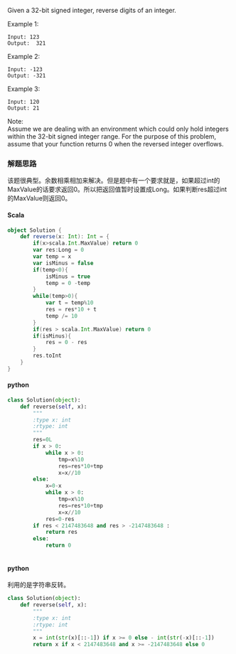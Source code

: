 Given a 32-bit signed integer, reverse digits of an integer.

Example 1:
```
Input: 123
Output:  321
```
Example 2:
```
Input: -123
Output: -321
```
Example 3:
```
Input: 120
Output: 21
```
Note:  
Assume we are dealing with an environment which could only hold integers within the 32-bit signed integer range. For the purpose of this problem, assume that your function returns 0 when the reversed integer overflows.


### 解题思路
该题很典型。余数相乘相加来解决。但是题中有一个要求就是，如果超过int的MaxValue的话要求返回0。所以把返回值暂时设置成Long。如果判断res超过int的MaxValue则返回0。
#### Scala
```scala
object Solution {
    def reverse(x: Int): Int = {
        if(x>scala.Int.MaxValue) return 0
        var res:Long = 0
        var temp = x
        var isMinus = false
        if(temp<0){
            isMinus = true
            temp = 0 -temp
        }
        while(temp>0){
            var t = temp%10
            res = res*10 + t
            temp /= 10
        }
        if(res > scala.Int.MaxValue) return 0
        if(isMinus){
            res = 0 - res
        }
        res.toInt   
    }
}
```


#### python
```python
class Solution(object):
    def reverse(self, x):
        """
        :type x: int
        :rtype: int
        """
        res=0L
        if x > 0:
            while x > 0:
                tmp=x%10
                res=res*10+tmp
                x=x//10
        else:
            x=0-x
            while x > 0:
                tmp=x%10
                res=res*10+tmp
                x=x//10
            res=0-res
        if res < 2147483648 and res > -2147483648 :
            return res
        else:
            return 0
        
```
#### python
利用的是字符串反转。

```python
class Solution(object):
    def reverse(self, x):
        """
        :type x: int
        :rtype: int
        """
        x = int(str(x)[::-1]) if x >= 0 else - int(str(-x)[::-1])
        return x if x < 2147483648 and x >= -2147483648 else 0
        
```
